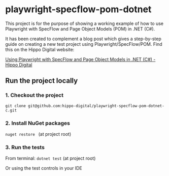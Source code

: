 # playwright-specflow-pom-dotnet

This project is for the purpose of showing a working example of how to use Playwright with SpecFlow and Page Object Models (POM) in .NET (C#).

It has been created to complement a blog post which gives a step-by-step guide on creating a new test project using Playwright/SpecFlow/POM. 
Find this on the Hippo Digital website: 

[Using Playwright with SpecFlow and Page Object Models in .NET (C#) - Hippo Digital](https://hippodigital.co.uk/using-playwright-with-specflow-and-page-object-models-in-net-c/)

## Run the project locally
### 1. Checkout the project
`git clone git@github.com:hippo-digital/playwright-specflow-pom-dotnet-c.git`

### 2. Install NuGet packages
`nuget restore ` (at project root)

### 3. Run the tests
From terminal: `dotnet test` (at project root)

Or using the test controls in your IDE
